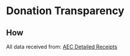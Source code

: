 # Donation Transparency

## How

All data received from: [AEC Detailed Receipts](https://transparency.aec.gov.au/AnnualDetailedReceipts)
